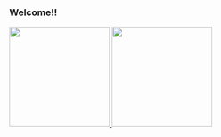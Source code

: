 ### Welcome!!

 <div>
  <a href="https://github.com/robergwillian">
  <img height="180em" src="https://github-readme-stats.vercel.app/api?username=robergwillian&show_icons=true&theme=gotham&include_all_commits=true&count_private=true"/>
  <img height="180em" src="https://github-readme-stats.vercel.app/api/top-langs/?username=robergwillian&layout=compact&langs_count=7&theme=gotham"/>
</div>

 ## 

<!--
**robergwillian/robergwillian** is a ✨ _special_ ✨ repository because its `README.md` (this file) appears on your GitHub profile.

Here are some ideas to get you started:

- 🔭 I’m currently working on ...
- 🌱 I’m currently learning ...
- 👯 I’m looking to collaborate on ...
- 🤔 I’m looking for help with ...
- 💬 Ask me about ...
- 📫 How to reach me: ...
- 😄 Pronouns: ...
- ⚡ Fun fact: ...
-->
